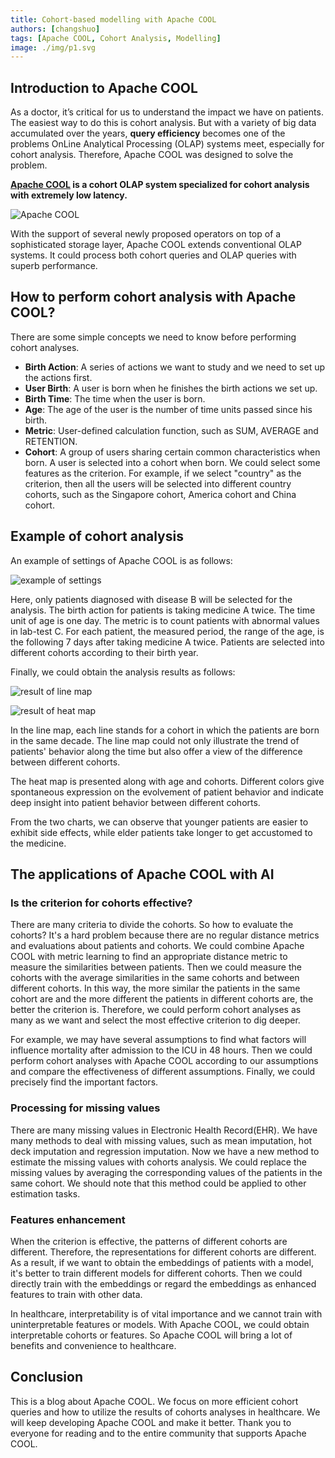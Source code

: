 ```yaml
---
title: Cohort-based modelling with Apache COOL
authors: [changshuo]
tags: [Apache COOL, Cohort Analysis, Modelling]
image: ./img/p1.svg
---
```


## Introduction to Apache COOL

As a doctor, it’s critical for us to understand the impact we have on patients. The easiest way to do this is cohort analysis. But with a variety of big data accumulated over the years, **query efficiency** becomes one of the problems OnLine Analytical Processing (OLAP) systems meet, especially for cohort analysis. Therefore, Apache COOL was designed to solve the problem.

**[Apache COOL](http://13.212.103.48:3001/) is a cohort OLAP system specialized for cohort analysis with extremely low latency.**

![Apache COOL](./img/p1.svg)

With the support of several newly proposed operators on top of a sophisticated storage layer, Apache COOL extends conventional OLAP systems. It could process both cohort queries and OLAP queries with superb performance.

## How to perform cohort analysis with Apache COOL?

There are some simple concepts we need to know before performing cohort analyses.

- **Birth Action**: A series of actions we want to study and we need to set up the actions first.
- **User Birth**: A user is born when he finishes the birth actions we set up.
- **Birth Time**: The time when the user is born.
- **Age**: The age of the user is the number of time units passed since his birth.
- **Metric**: User-defined calculation function, such as SUM, AVERAGE and RETENTION.
- **Cohort**: A group of users sharing certain common characteristics when born. A user is selected into a cohort when born. We could select some features as the criterion. For example, if we select "country" as the criterion, then all the users will be selected into different country cohorts, such as the Singapore cohort, America cohort and China cohort.

## Example of cohort analysis

An example of settings of Apache COOL is as follows:

![example of settings](./img/settings.png)

Here, only patients diagnosed with disease B will be selected for the analysis. The birth action for patients is taking medicine A twice. The time unit of age is one day. The metric is to count patients with abnormal values in lab-test C. For each patient, the measured period, the range of the age, is the following 7 days after taking medicine A twice. Patients are selected into different cohorts according to their birth year.

Finally, we could obtain the analysis results as follows:

![result of line map](./img/result_line_map.png)

![result of heat map](./img/result_heat_map.png)

In the line map, each line stands for a cohort in which the patients are born in the same decade. The line map could not only illustrate the trend of patients' behavior along the time but also offer a view of the difference between different cohorts.

The heat map is presented along with age and cohorts. Different colors give spontaneous expression on the evolvement of patient behavior and indicate deep insight into patient behavior between different cohorts.

From the two charts, we can observe that younger patients are easier to exhibit side effects, while elder patients take longer to get accustomed to the medicine.

## The applications of Apache COOL with AI

### Is the criterion for cohorts effective?

There are many criteria to divide the cohorts. So how to evaluate the cohorts? It's a hard problem because there are no regular distance metrics and evaluations about patients and cohorts. We could combine Apache COOL with metric learning to find an appropriate distance metric to measure the similarities between patients. Then we could measure the cohorts with the average similarities in the same cohorts and between different cohorts. In this way, the more similar the patients in the same cohort are and the more different the patients in different cohorts are, the better the criterion is. Therefore, we could perform cohort analyses as many as we want and select the most effective criterion to dig deeper.

For example, we may have several assumptions to find what factors will influence mortality after admission to the ICU in 48 hours. Then we could perform cohort analyses with Apache COOL according to our assumptions and compare the effectiveness of different assumptions. Finally, we could precisely find the important factors.

### Processing for missing values

There are many missing values in Electronic Health Record(EHR). We have many methods to deal with missing values, such as mean imputation, hot deck imputation and regression imputation. Now we have a new method to estimate the missing values with cohorts analysis. We could replace the missing values by averaging the corresponding values of the patients in the same cohort. We should note that this method could be applied to other estimation tasks. 

### Features enhancement

When the criterion is effective, the patterns of different cohorts are different. Therefore, the representations for different cohorts are different. As a result, if we want to obtain the embeddings of patients with a model, it's better to train different models for different cohorts. Then we could directly train with the embeddings or regard the embeddings as enhanced features to train with other data.

In healthcare, interpretability is of vital importance and we cannot train with uninterpretable features or models. With Apache COOL, we could obtain interpretable cohorts or features. So Apache COOL will bring a lot of benefits and convenience to healthcare.

## Conclusion

This is a blog about Apache COOL. We focus on more efficient cohort queries and how to utilize the results of cohorts analyses in healthcare. We will keep developing Apache COOL and make it better. Thank you to everyone for reading and to the entire community that supports Apache COOL.
